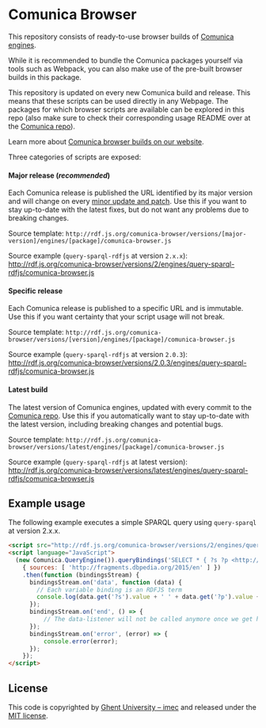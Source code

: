 # Comunica Browser

This repository consists of ready-to-use browser builds of [Comunica engines](https://github.com/comunica/comunica/).

While it is recommended to bundle the Comunica packages yourself via tools such as Webpack,
you can also make use of the pre-built browser builds in this package.

This repository is updated on every new Comunica build and release.
This means that these scripts can be used directly in any Webpage.
The packages for which browser scripts are available can be explored in this repo
(also make sure to check their corresponding usage README over at the [Comunica repo](https://github.com/comunica/comunica/)).

Learn more about [Comunica browser builds on our website](https://comunica.dev/docs/modify/advanced/browser_builds/).

Three categories of scripts are exposed:

#### Major release (_recommended_)

Each Comunica release is published the URL identified by its major version and will change on every [minor update and patch](https://semver.org/).
Use this if you want to stay up-to-date with the latest fixes, but do not want any problems due to breaking changes.

Source template: `http://rdf.js.org/comunica-browser/versions/[major-version]/engines/[package]/comunica-browser.js`

Source example (`query-sparql-rdfjs` at version `2.x.x`): http://rdf.js.org/comunica-browser/versions/2/engines/query-sparql-rdfjs/comunica-browser.js

#### Specific release

Each Comunica release is published to a specific URL and is immutable.
Use this if you want certainty that your script usage will not break.

Source template: `http://rdf.js.org/comunica-browser/versions/[version]/engines/[package]/comunica-browser.js`

Source example (`query-sparql-rdfjs` at version `2.0.3`): http://rdf.js.org/comunica-browser/versions/2.0.3/engines/query-sparql-rdfjs/comunica-browser.js

#### Latest build
The latest version of Comunica engines, updated with every commit to the [Comunica repo](https://github.com/comunica/comunica/).
Use this if you automatically want to stay up-to-date with the latest version, including breaking changes and potential bugs.

Source template: `http://rdf.js.org/comunica-browser/versions/latest/engines/[package]/comunica-browser.js`

Source example  (`query-sparql-rdfjs` at latest version): http://rdf.js.org/comunica-browser/versions/latest/engines/query-sparql-rdfjs/comunica-browser.js

## Example usage

The following example executes a simple SPARQL query using `query-sparql` at version 2.x.x.

```html
<script src="http://rdf.js.org/comunica-browser/versions/2/engines/query-sparql/comunica-browser.js"></script>
<script language="JavaScript">
  (new Comunica.QueryEngine()).queryBindings('SELECT * { ?s ?p <http://dbpedia.org/resource/Belgium>. ?s ?p ?o } LIMIT 100',
    { sources: [ 'http://fragments.dbpedia.org/2015/en' ] })
    .then(function (bindingsStream) {
      bindingsStream.on('data', function (data) {
        // Each variable binding is an RDFJS term
        console.log(data.get('?s').value + ' ' + data.get('?p').value + ' ' + data.get('?o').value);
      });
      bindingsStream.on('end', () => {
          // The data-listener will not be called anymore once we get here.
      });
      bindingsStream.on('error', (error) => {
          console.error(error);
      });
    });
</script>
```

## License

This code is copyrighted by [Ghent University – imec](http://idlab.ugent.be/)
and released under the [MIT license](http://opensource.org/licenses/MIT).
